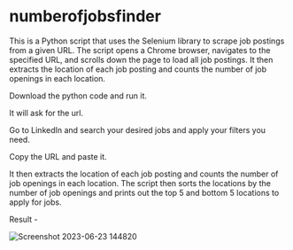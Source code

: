 # numberofjobsfinder
This is a Python script that uses the Selenium library to scrape job postings from a given URL. The script opens a Chrome browser, navigates to the specified URL, and scrolls down the page to load all job postings. It then extracts the location of each job posting and counts the number of job openings in each location. 


Download the python code and run it.

It will ask for the url.

Go to LinkedIn and search your desired jobs and apply your filters you need.

Copy the URL and paste it.

It then extracts the location of each job posting and counts the number of job openings in each location. The script then sorts the locations by the number of job openings and prints out the top 5 and bottom 5 locations to apply for jobs.



Result - 

![Screenshot 2023-06-23 144820](https://github.com/gowdavidwan2003/numberofjobsfinder/assets/107876507/d804eca4-b7d4-4b65-9466-1d59f52d0564)

